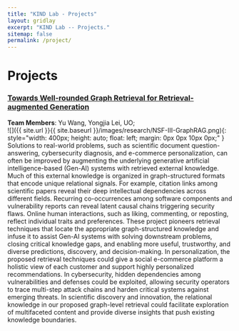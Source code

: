 ```yaml
---
title: "KIND Lab - Projects"
layout: gridlay
excerpt: "KIND Lab -- Projects."
sitemap: false
permalink: /project/
---
```



# Projects

### [**Towards Well-rounded Graph Retrieval for Retrieval-augmented Generation**](https://kindlab-fly.github.io/projects/nsf-III-GraphRAG/)
**Team Members**: Yu Wang, Yongjia Lei, UO;<br>
![]({{ site.url }}{{ site.baseurl }}/images/research/NSF-III-GraphRAG.png){: style="width: 400px; height: auto; float: left; margin: 0px 0px 10px 0px;" }
Solutions to real-world problems, such as scientific document question-answering, cybersecurity diagnosis, and e-commerce personalization, can often be improved by augmenting the underlying generative artificial intelligence-based (Gen-AI) systems with retrieved external knowledge. Much of this external knowledge is organized in graph-structured formats that encode unique relational signals. For example, citation links among scientific papers reveal their deep intellectual dependencies across different fields. Recurring co-occurrences among software components and vulnerability reports can reveal latent causal chains triggering security flaws. Online human interactions, such as liking, commenting, or reposting, reflect individual traits and preferences. These project pioneers retrieval techniques that locate the appropriate graph-structured knowledge and infuse it to assist Gen-AI systems with solving downstream problems, closing critical knowledge gaps, and enabling more useful, trustworthy, and diverse predictions, discovery, and decision-making. In personalization, the proposed retrieval techniques could give a social e-commerce platform a holistic view of each customer and support highly personalized recommendations. In cybersecurity, hidden dependencies among vulnerabilities and defenses could be exploited, allowing security operators to trace multi-step attack chains and harden critical systems against emerging threats. In scientific discovery and innovation, the relational knowledge in our proposed graph-level retrieval could facilitate exploration of multifaceted content and provide diverse insights that push existing knowledge boundaries.


